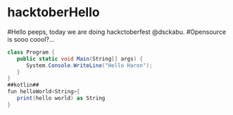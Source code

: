 # hacktoberHello 
#Hello peeps, today we are doing hackctoberfest @dsckabu. 
#Opensource is sooo coool?...

```c#
class Program {
   public static void Main(String[] args) {
      System.Console.WriteLine("Hello Haron");
   }
}
##kotlin##
fun helloWorld<String>{
   print(hello world) as String
}
```
